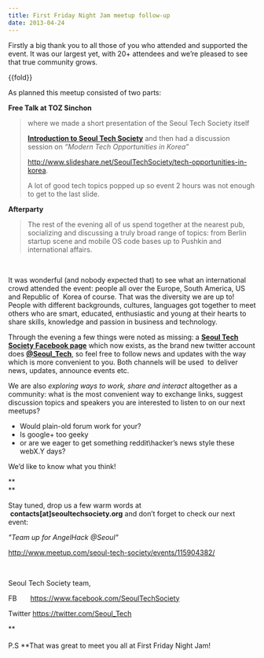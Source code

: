 ```yaml
---
title: First Friday Night Jam meetup follow-up
date: 2013-04-24
---
```

Firstly a big thank you to all those of you who attended and supported
the event. It was our largest yet, with 20+ attendees and we’re pleased
to see that true community grows.

{{fold}}

As planned this meetup consisted of two parts:

**Free Talk at TOZ Sinchon**

> where we made a short presentation of the Seoul Tech Society itself
>
> **[Introduction to Seoul Tech
> Society](http://www.slideshare.net/SeoulTechSociety/seoul-tech-society "Introduction to Seoul Tech Society")**
> and then had a discussion session on *“Modern Tech Opportunities in
> Korea”*
>
> [](http://www.slideshare.net/SeoulTechSociety/tech-opportunities-in-korea)<http://www.slideshare.net/SeoulTechSociety/tech-opportunities-in-korea>.
>
> A lot of good tech topics popped up so event 2 hours was not enough to
> get to the last slide.

**Afterparty**

> The rest of the evening all of us spend together at the nearest pub,
> socializing and discussing a truly broad range of topics: from Berlin
> startup scene and mobile OS code bases up to Pushkin and international
> affairs.

 

It was wonderful (and nobody expected that) to see what an international
crowd attended the event: people all over the Europe, South America, US
and Republic of  Korea of course. That was the diversity we are up to!
People with different backgrounds, cultures, languages got together to
meet others who are smart, educated, enthusiastic and young at their
hearts to share skills, knowledge and passion in business and
technology.

Through the evening a few things were noted as missing: a **[Seoul Tech
Society Facebook page](https://www.facebook.com/SeoulTechSociety)**
which now exists, as the brand new twitter account
does **[@Seoul\_Tech](https://twitter.com/Seoul_Tech)**, so feel free to
follow news and updates with the way which is more convenient to you.
Both channels will be used  to deliver news, updates, announce events
etc.

We are also *exploring ways to work, share and interact* altogether as a
community: what is the most convenient way to exchange links, suggest
discussion topics and speakers you are interested to listen to on our
next meetups?

-   Would plain-old forum work for your?
-   Is google+ too geeky
-   or are we eager to get something reddit\\hacker’s news style these
    webX.Y days?

We’d like to know what you think!

**\
**

Stay tuned, drop us a few warm words at
 **contacts[at]seoultechsociety.org** and don’t forget to check our next
event:

*"Team up for AngelHack @Seoul"*

<http://www.meetup.com/seoul-tech-society/events/115904382/>

 

Seoul Tech Society team,

FB       <https://www.facebook.com/SeoulTechSociety>

Twitter <https://twitter.com/Seoul_Tech>

**\
\
P.S **That was great to meet you all at First Friday Night Jam!


